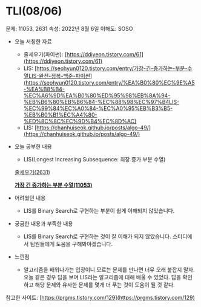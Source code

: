 # TLI(08/06)

문제: 11053, 2631
속성: 2022년 8월 6일
이해도: SOSO

- 오늘 서칭한 자료
    - 줄세우기(파이썬): [https://ddiyeon.tistory.com/61](https://ddiyeon.tistory.com/61)
    - LIS: [https://seohyun0120.tistory.com/entry/가장-긴-증가하는-부분-수열LIS-완전-정복-백준-파이썬](https://seohyun0120.tistory.com/entry/%EA%B0%80%EC%9E%A5-%EA%B8%B4-%EC%A6%9D%EA%B0%80%ED%95%98%EB%8A%94-%EB%B6%80%EB%B6%84-%EC%88%98%EC%97%B4LIS-%EC%99%84%EC%A0%84-%EC%A0%95%EB%B3%B5-%EB%B0%B1%EC%A4%80-%ED%8C%8C%EC%9D%B4%EC%8D%AC)
    - LIS: [https://chanhuiseok.github.io/posts/algo-49/](https://chanhuiseok.github.io/posts/algo-49/)
- 오늘 공부한 내용
    - LIS(Longest Increasing Subsequence: 최장 증가 부분 수열)
    
    [줄세우기(2631)](https://www.notion.so/2631-e6ea922504544d66a1381a1929c65a1a)
    
    [**가장 긴 증가하는 부분 수열(11053)**](https://www.notion.so/11053-df9220c34e804931a050a68be0656868)
    
- 어려웠던 내용
    - LIS를 Binary Search로 구현하는 부분이 쉽게 이해되지 않았습니다.
- 궁금한 내용과 부족한 내용
    - LIS를 Binary Search로 구현하는 것이 잘 이해가 되지 않았습니다. 스터디에서 팀원들에게 도움을 구해봐야겠습니다.
- 느낀점
    - 알고리즘을 배워나가는 입장이니 모르는 문제를 만나면 너무 오래 붙잡지 말자. 오늘 같은 경우 답을 보며 LIS라는 알고리즘에 대해 배울 수 있었다. 답을 확인하고 해당 문제와 유사한 문제를 몇개 더 푸는 것이 도움이 될 것 같다.

참고한 사이트: [https://prgms.tistory.com/129](https://prgms.tistory.com/129)